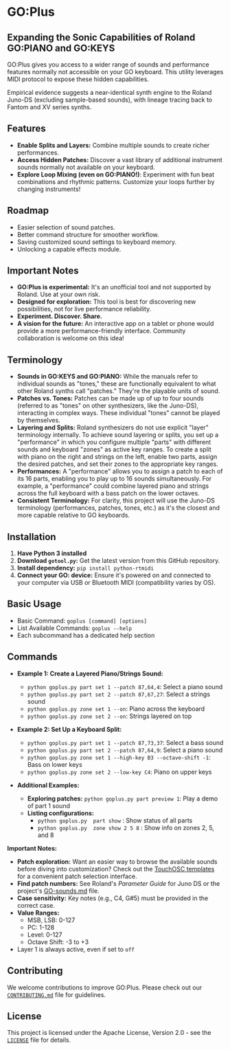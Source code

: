 # GO:Plus

## Expanding the Sonic Capabilities of Roland GO:PIANO and GO:KEYS
GO:Plus gives you access to a wider range of sounds and performance features normally not accessible on your GO keyboard. This utility leverages MIDI protocol to expose these hidden capabilities.

Empirical evidence suggests a near-identical synth engine to the Roland Juno-DS (excluding sample-based sounds), with lineage tracing back to Fantom and XV series synths.

## Features
* **Enable Splits and Layers:** Combine multiple sounds to create richer performances.
* **Access Hidden Patches:** Discover a vast library of additional instrument sounds normally not available on your keyboard.
* **Explore Loop Mixing (even on GO:PIANO!)**: Experiment with fun beat combinations and rhythmic patterns. Customize your loops further by changing instruments!

## Roadmap
* Easier selection of sound patches.
* Better command structure for smoother workflow.
* Saving customized sound settings to keyboard memory. 
* Unlocking a capable effects module.

## Important Notes

* **GO:Plus is experimental:** It's an unofficial tool and not supported by Roland. Use at your own risk.
* **Designed for exploration:** This tool is best for discovering new possibilities, not for live performance reliability.
* **Experiment. Discover. Share.**
* **A vision for the future:** An interactive app on a tablet or phone would provide a more performance-friendly interface. Community collaboration is welcome on this idea!

## Terminology

* **Sounds in GO:KEYS and GO:PIANO:** While the manuals refer to individual sounds as "tones," these are functionally equivalent to what other Roland synths call "patches." They're the playable units of sound.
* **Patches vs. Tones:** Patches can be made up of up to four sounds (referred to as "tones" on other synthesizers, like the Juno-DS), interacting in complex ways. These individual "tones" cannot be played by themselves.
* **Layering and Splits:** Roland synthesizers do not  use explicit "layer" terminology internally. To achieve sound layering or splits, you set up a "performance" in which you configure multiple "parts" with different sounds and keyboard "zones" as active key ranges. To create a split with piano on the right and strings on the left, enable two parts, assign the desired patches, and set their zones to the appropriate key ranges.
* **Performances:** A "performance" allows you to assign a patch to each of its 16 parts, enabling you to play up to 16 sounds simultaneously. For example, a "performance" could combine layered piano and strings across the full keyboard with a bass patch on the lower octaves.
* **Consistent Terminology:** For clarity, this project will use the Juno-DS terminology (performances, patches, tones, etc.) as it's the closest and more capable relative to GO keyboards.

## Installation

1. **Have Python 3 installed**
2. **Download `gotool.py`:** Get the latest version from this GitHub repository.
3. **Install dependency:** 
   `pip install python-rtmidi`
4. **Connect your GO: device:** Ensure it's powered on and connected to your computer via USB or Bluetooth MIDI (compatibility varies by OS).


## Basic Usage

* Basic Command:  `goplus [command] [options]`
* List Available Commands:  `goplus --help`
* Each subcommand has a dedicated help section 


##  Commands

- **Example 1: Create a Layered Piano/Strings Sound:**
   - `python goplus.py part set 1 --patch 87,64,4`: Select a piano sound
   - `python goplus.py part set 2 --patch 87,67,27`: Select a strings sound
   - `python goplus.py zone set 1 --on`: Piano across the keyboard
   - `python goplus.py zone set 2 --on`: Strings layered on top

- **Example 2: Set Up a Keyboard Split:**
  - `python goplus.py part set 1 --patch 87,73,37`: Select a bass sound
  - `python goplus.py part set 2 --patch 87,64,9`: Select a piano sound
  - `python goplus.py zone set 1 --high-key B3 --octave-shift -1`: Bass on lower keys
  - `python goplus.py zone set 2 --low-key C4`: Piano on upper keys

- **Additional Examples:**
  - **Exploring patches:** `python goplus.py part preview 1`: Play a demo of part 1 sound
  - **Listing configurations:**
    - `python goplus.py  part show` :  Show status of all parts
    - `python goplus.py  zone show 2 5 8` :  Show info on zones 2, 5, and 8   

**Important Notes:**

- **Patch exploration:** Want an easier way to browse the available sounds before diving into customization? Check out the [TouchOSC templates](./touchosc/README.md) for a convenient patch selection interface.
- **Find patch numbers:** See Roland's *Parameter Guide* for Juno DS or the project's [GO-sounds.md](./GO-sounds.md) file.
- **Case sensitivity:** Key notes (e.g., C4, G#5) must be provided in the correct case.
- **Value Ranges:**
  - MSB, LSB: 0-127
  - PC: 1-128
  - Level: 0-127
  - Octave Shift: -3 to +3
- Layer 1 is always active, even if set to `off`

## Contributing

We welcome contributions to improve GO:Plus. Please check out our [`CONTRIBUTING.md`](CONTRIBUTING) file for guidelines.

## License

This project is licensed under the Apache License, Version 2.0 - see the [`LICENSE`](LICENSE) file for details.

